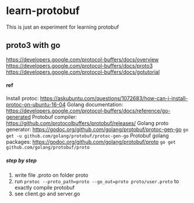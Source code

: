 # learn-protobuf
This is just an experiment for learning protobuf

## proto3 with go
https://developers.google.com/protocol-buffers/docs/overview
https://developers.google.com/protocol-buffers/docs/proto3
https://developers.google.com/protocol-buffers/docs/gotutorial

#### ref
Install protoc: https://askubuntu.com/questions/1072683/how-can-i-install-protoc-on-ubuntu-16-04
Golang documentation: https://developers.google.com/protocol-buffers/docs/reference/go-generated
Protobuf compiler: https://github.com/protocolbuffers/protobuf/releases/ 
Golang proto generator: https://godoc.org/github.com/golang/protobuf/protoc-gen-go `go get -u github.com/golang/protobuf/protoc-gen-go`
Protobuf golang packages: https://godoc.org/github.com/golang/protobuf/proto `go get github.com/golang/protobuf/proto`

##### step by step
1. write file .proto on folder proto
2. run `protoc --proto_path=proto --go_out=proto proto/user.proto` to exactly compile protobuf
3. see client.go and server.go
